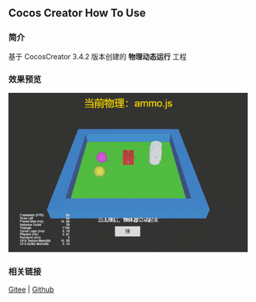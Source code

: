 ## Cocos Creator How To Use

### 简介

基于 CocosCreator 3.4.2 版本创建的 **物理动态运行** 工程

### 效果预览
![image](../../gif/202203/2022030430.gif)

### 相关链接
[Gitee](https://gitee.com/mirrors_cocos-creator/example-3d/blob/master/physics-3d/assets/cases/scenes) | [Github](https://github.com/cocos-creator/example-3d/blob/master/physics-3d/assets/cases/scenes)